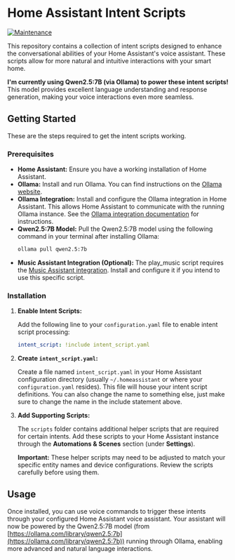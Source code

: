# Home Assistant Intent Scripts

[![Maintenance](https://img.shields.io/badge/Maintained%3F-yes-green.svg)](https://github.com/Fahmula/intent_scripts/graphs/commit-activity)
<!-- Replace 'your-github-username' and 'your-repo-name' with your actual GitHub username and repository name -->

This repository contains a collection of intent scripts designed to enhance the conversational abilities of your Home Assistant's voice assistant. These scripts allow for more natural and intuitive interactions with your smart home.

**I'm currently using Qwen2.5:7B (via Ollama) to power these intent scripts!** This model provides excellent language understanding and response generation, making your voice interactions even more seamless.

## Getting Started

These are the steps required to get the intent scripts working.

### Prerequisites

*   **Home Assistant:** Ensure you have a working installation of Home Assistant.
*   **Ollama:** Install and run Ollama. You can find instructions on the [Ollama website](https://ollama.com/).
*   **Ollama Integration:** Install and configure the Ollama integration in Home Assistant. This allows Home Assistant to communicate with the running Ollama instance. See the [Ollama integration documentation](https://www.home-assistant.io/integrations/ollama/) for instructions.
*   **Qwen2.5:7B Model:** Pull the Qwen2.5:7B model using the following command in your terminal after installing Ollama:
    ```bash
    ollama pull qwen2.5:7b
    ```
*   **Music Assistant Integration (Optional):** The play_music script requires the [Music Assistant integration](https://www.home-assistant.io/integrations/music_assistant/). Install and configure it if you intend to use this specific script.

### Installation

1. **Enable Intent Scripts:**

    Add the following line to your `configuration.yaml` file to enable intent script processing:

    ```yaml
    intent_script: !include intent_script.yaml
    ```

2. **Create `intent_script.yaml`:**

    Create a file named `intent_script.yaml` in your Home Assistant configuration directory (usually `~/.homeassistant` or where your `configuration.yaml` resides). This file will house your intent script definitions. You can also change the name to something else, just make sure to change the name in the include statement above.

3. **Add Supporting Scripts:**

    The `scripts` folder contains additional helper scripts that are required for certain intents. Add these scripts to your Home Assistant instance through the **Automations & Scenes** section (under **Settings**).

    **Important:** These helper scripts may need to be adjusted to match your specific entity names and device configurations. Review the scripts carefully before using them.

## Usage

Once installed, you can use voice commands to trigger these intents through your configured Home Assistant voice assistant. Your assistant will now be powered by the Qwen2.5:7B model (from [https://ollama.com/library/qwen2.5:7b](https://ollama.com/library/qwen2.5:7b)) running through Ollama, enabling more advanced and natural language interactions.